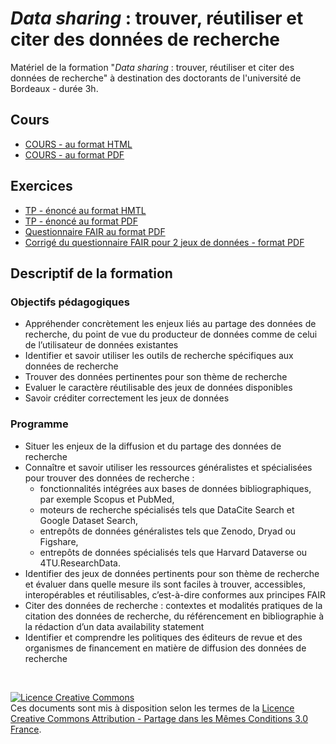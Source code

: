 # _Data sharing_ : trouver, réutiliser et citer des données de recherche

Matériel de la formation "_Data sharing_ : trouver, réutiliser et citer des données de recherche" à destination des doctorants de l'université de Bordeaux - durée 3h.

## Cours
* [COURS - au format HTML](https://github.com/fflamerie/ED_datasharing/blob/master/content/ED_datasharing_COURS.md) 
* [COURS - au format PDF](https://github.com/fflamerie/ED_datasharing/blob/master/content/ED_datasharing_COURS.pdf)


## Exercices
* [TP - énoncé au format HMTL](https://github.com/fflamerie/ED_datasharing/blob/master/content/ED_datasharing_TP.md) 
* [TP - énoncé au format PDF](https://github.com/fflamerie/ED_datasharing/blob/master/content/ED_datasharing_TP.pdf) 
* [Questionnaire FAIR au format PDF](https://github.com/fflamerie/ED_datasharing/blob/master/content/ED_datasharing_FAIR_QUEST.pdf)
* [Corrigé du questionnaire FAIR pour 2 jeux de données - format PDF](https://github.com/fflamerie/ED_datasharing/blob/master/content/ED_datasharing_FAIR_COR.pdf)


## Descriptif de la formation

### Objectifs pédagogiques

* Appréhender concrètement les enjeux liés au partage des données de recherche, du point de vue du producteur de données comme de celui de l’utilisateur de données existantes
* Identifier et savoir utiliser les outils de recherche spécifiques aux données de recherche
* Trouver des données pertinentes pour son thème de recherche
* Evaluer le caractère réutilisable des jeux de données disponibles
* Savoir créditer correctement les jeux de données


### Programme

* Situer les enjeux de la diffusion et du partage des données de recherche
* Connaître et savoir utiliser les ressources généralistes et spécialisées pour trouver des données de recherche :
  * fonctionnalités intégrées aux bases de données bibliographiques, par exemple Scopus et PubMed,
  * moteurs de recherche spécialisés tels que DataCite Search et Google Dataset Search,
  * entrepôts de données généralistes tels que Zenodo, Dryad ou Figshare,
  * entrepôts de données spécialisés tels que Harvard Dataverse ou 4TU.ResearchData.
* Identifier des jeux de données pertinents pour son thème de recherche et évaluer dans quelle mesure ils sont faciles à trouver, accessibles, interopérables et réutilisables, c’est-à-dire conformes aux principes FAIR
* Citer des données de recherche : contextes et modalités pratiques de la citation des données de recherche, du référencement en bibliographie à la rédaction d’un data availability statement
* Identifier et comprendre les politiques des éditeurs de revue et des organismes de financement en matière de diffusion des données de recherche

</br>

<a rel="license" href="http://creativecommons.org/licenses/by-sa/3.0/fr/"><img alt="Licence Creative Commons" style="border-width:0" src="https://i.creativecommons.org/l/by-sa/3.0/fr/88x31.png" /></a><br />Ces documents sont mis à disposition selon les termes de la <a rel="license" href="http://creativecommons.org/licenses/by-sa/3.0/fr/">Licence Creative Commons Attribution -  Partage dans les Mêmes Conditions 3.0 France</a>.
